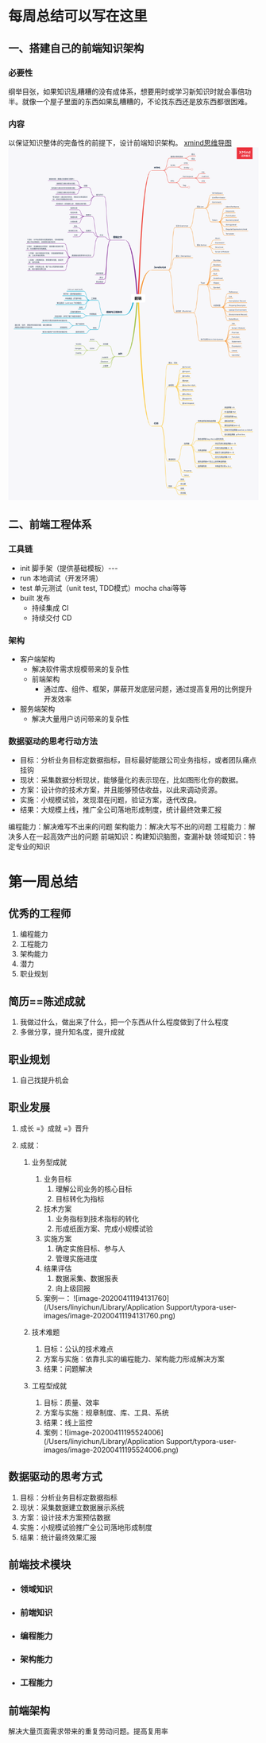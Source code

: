 # 每周总结可以写在这里
## 一、搭建自己的前端知识架构
### 必要性
纲举目张，如果知识乱糟糟的没有成体系，想要用时或学习新知识时就会事倍功半。就像一个屋子里面的东西如果乱糟糟的，不论找东西还是放东西都很困难。
### 内容
以保证知识整体的完备性的前提下，设计前端知识架构。
[xmind思维导图](./前端技术知识体系.xmind)
![前端技术知识体系](./前端技术知识体系.png)
## 二、前端工程体系
### 工具链
* init 脚手架（提供基础模板）---
* run 本地调试（开发环境）
* test 单元测试（unit test, TDD模式）mocha chai等等
* built 发布
  * 持续集成 CI
  * 持续交付 CD
### 架构
* 客户端架构
  * 解决软件需求规模带来的复杂性
  * 前端架构
    * 通过库、组件、框架，屏蔽开发底层问题，通过提高复用的比例提升开发效率
* 服务端架构
  * 解决大量用户访问带来的复杂性
### 数据驱动的思考行动方法
* 目标：分析业务目标定数据指标，目标最好能跟公司业务指标，或者团队痛点挂钩
* 现状：采集数据分析现状，能够量化的表示现在，比如图形化你的数据。
* 方案：设计你的技术方案，并且能够预估收益，以此来调动资源。
* 实施：小规模试验，发现潜在问题，验证方案，迭代改良。
* 结果：大规模上线，推广全公司落地形成制度，统计最终效果汇报


编程能力：解决难写不出来的问题
架构能力：解决大写不出的问题
工程能力：解决多人在一起高效产出的问题
前端知识：构建知识脑图，查漏补缺
领域知识：特定专业的知识



# 第一周总结

## 优秀的工程师

1. 编程能力
2. 工程能力
3. 架构能力
4. 潜力
5. 职业规划

## 简历==陈述成就

1. 我做过什么，做出来了什么，把一个东西从什么程度做到了什么程度
2. 多做分享，提升知名度，提升成就

## 职业规划

1. 自己找提升机会

## 职业发展

1. 成长 =》成就 =》晋升

2. 成就：
   1. 业务型成就
      1. 业务目标
         1. 理解公司业务的核心目标
         2. 目标转化为指标
      2. 技术方案
         1. 业务指标到技术指标的转化
         2. 形成纸面方案、完成小规模试验
      3. 实施方案
         1. 确定实施目标、参与人
         2. 管理实施进度
      4. 结果评估
         1. 数据采集、数据报表
         2. 向上级回报
      5. 案例一：
         ![image-20200411194131760](/Users/linyichun/Library/Application Support/typora-user-images/image-20200411194131760.png)

   2. 技术难题
      1. 目标：公认的技术难点
      2. 方案与实施：依靠扎实的编程能力、架构能力形成解决方案
      3. 结果：问题解决

   3. 工程型成就
      1. 目标：质量、效率
      2. 方案与实施：规章制度、库、工具、系统
      3. 结果：线上监控
      4. 案例：![image-20200411195524006](/Users/linyichun/Library/Application Support/typora-user-images/image-20200411195524006.png)

## 数据驱动的思考方式

1. 目标：分析业务目标定数据指标
2. 现状：采集数据建立数据展示系统
3. 方案：设计技术方案预估数据
4. 实施：小规模试验推广全公司落地形成制度
5. 结果：统计最终效果汇报

## 前端技术模块

- ### 领域知识

- ### 前端知识

- ### 编程能力

- ### 架构能力

- ### 工程能力

## 前端架构

解决大量页面需求带来的重复劳动问题。提高复用率